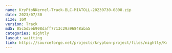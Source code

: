 ```yaml
---
name: KryPtoNKernel-Track-BLC-MIATOLL-20230730-0808.zip
date: 2023/07/30
size: 16M
version: Track
md5: 05c5d5eb908daff7713c29a96848aba5
categories: nightly
layout: waitting
link: https://sourceforge.net/projects/krypton-project/files/nightly/KryPtoNKernel-Track-BLC-MIATOLL-20230730-0808.zip
---
```

